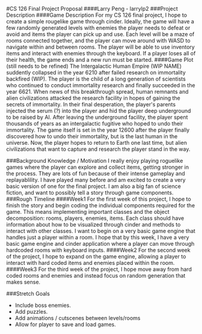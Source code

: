 #CS 126 Final Project Proposal
####Larry Peng - larrylp2
###Project Description
####Game Description
For my CS 126 final project, I hope to create a simple rougelike game through cinder. 
Ideally, the game will have a few randomly generated levels with enemies the player needs
to defeat or avoid and items the player can pick up and use.
Each level will be a maze of rooms connected together, and the player can move around with WASD to navigate within and between rooms.
The player will be able to use inventory items and interact with enemies through the keyboard.
If a player loses all of their health, the game ends and a new run must be started.
####Game Plot (still needs to be refined)
The Intergalactic Human Empire (WIP NAME) suddently collapsed in the year 6210 after failed research on immortality backfired (WIP).
The player is the child of a long generation of scientists who continued to conduct immortality research and finally succeeded in the year 6621.
When news of this breakthrough spread, human remnants and alien civilizations attacked the research facility in hopes of gaining the secrets of immortality.
In their final desperation, the player's parents injected the serum (?) into the player and hid the player deep underground to be raised by AI.
After leaving the underground facility, the player spent thousands of years as an intergalactic fugitive who hoped to undo their immortality. 
The game itself is set in the year 12600 after the player finally discovered how to undo their immortality, but is the last human in the universe.
Now, the player hopes to return to Earth one last time, but alien civilizations that want to capture and research the player stand in the way.

###Background Knowledge / Motivation
I really enjoy playing roguelike games where the player can explore and collect items, getting stronger in the process.
They are lots of fun because of their intense gameplay and replayablility.
I have played many before and am excited to create a very basic version of one for the final project.
I am also a big fan of science fiction, and want to possibly tell a story through game components.
###Rough Timeline
####Week1
For the first week of this project, I hope to finish the story and begin coding the individual components required for the game.
This means implementing important classes and the object decomposition: rooms, players, enemies, items.
Each class should have information about how to be visualized through cinder and methods to interact with other classes.
I want to begin on a very basic game engine that handles just a player within a room.
I hope that by this week, I have a very basic game engine and cinder application where a player can move through hardcoded rooms with keyboard inputs.
####Week2
For the second week of the project, I hope to expand on the game engine, allowing a player to interact with hard coded items and enemies placed within the room.
####Week3
For the third week of the project, I hope move away from hard coded rooms and enemies and instead focus on random generation that makes sense. 

###Stretch Goals
* Include boss enemies.
* Add puzzles.
* Add animations / cutscenes between levels/rooms  
* Allow for player to save and load games.